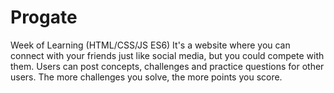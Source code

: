 # Progate
Week of Learning (HTML/CSS/JS ES6)
It's a website where you can connect with your friends just like social media, but you could compete with them. 
Users can post concepts, challenges and practice questions for other users. 
The more challenges you solve, the more points you score. 
